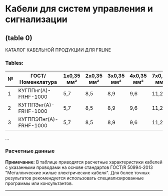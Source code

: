 # Кабели для систем управления и сигнализации  
## (table 0)

КАТАЛОГ КАБЕЛЬНОЙ ПРОДУКЦИИ ДЛЯ FRLINE

### Tables:

| № | ГОСТ/Номенклатура                         | 1x0,35 мм² | 2x0,35 мм² | 3x0,35 мм² | 4x0,35 мм² | 7x0,35 мм² | 10x0,35 мм² | 12x0,35 мм² | 14x0,35 мм² | 19x0,35 мм² | 24x0,35 мм² | 27x0,35 мм² | 30x0,35 мм² | 37x0,35 мм² | 52x0,35 мм² |
| -- | ---------------------------------------- | -------------- | ------------- | ----------- | ---------- | ----------- | -------------- | -------------- | -------------- | -------------- | -------------- | -------------- | -------------- | -------------- | -------------- |
| 1  | КУГППнг(А)-FRHF-1000                    | 5,7           | 8,5          | 8,9         | 9,6        | 11,2       | 14,0          | 14,4          | 15,1          | 16,8         | 20,1         | 20,5         | 21,3         | 22,9         | 27,2         |
| 2  | КУГППЭнг(А)-FRHF-1000                   | 5,7           | 8,5          | 8,9         | 9,6        | 11,2       | 14,0          | 14,4          | 15,1          | 16,8         | 20,1         | 20,5         | 21,3         | 22,9         | 27,2         |
| 3  | КУГППЭПнг(А)-FRHF-1000                  | 5,7           | 8,5          | 8,9         | 9,6        | 11,2       | 14,0          | 14,4          | 15,1          | 16,8         | 20,1         | 20,5         | 21,3         | 22,9         | 27,2         |

...

### Расчетные данные

**Примечание:** В таблице приводятся расчетные характеристики кабелей с указанными проводами на основе стандартов ГОСТ/R 50994-2013 "Металлические жилые электрические кабеля". Для более точных результатов рекомендуется использовать специализированные программы или консультантов.

---
